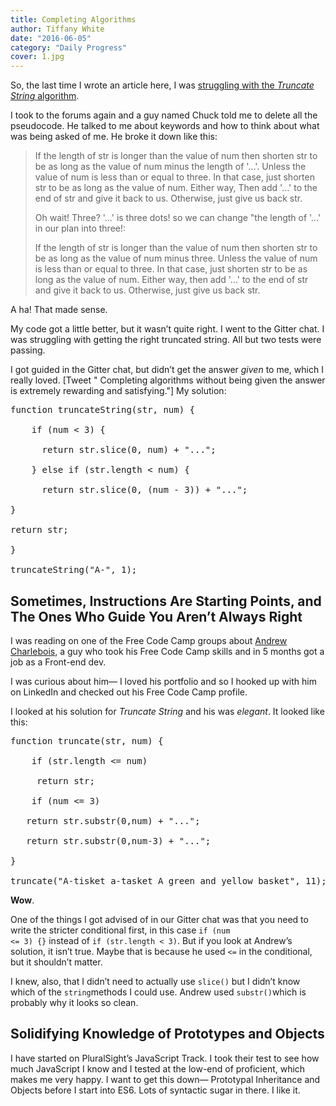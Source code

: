```yaml
---
title: Completing Algorithms
author: Tiffany White
date: "2016-06-05"
category: "Daily Progress"
cover: 1.jpg
---
```



So, the last time I wrote an article here, I was <a href="https://tiffanywhite.dev/algorithms_again/" target="_blank">struggling with the <em>Truncate String</em> algorithm</a>.

I took to the forums again and a guy named Chuck told me to delete all the pseudocode. He talked to me about keywords and how to think about what was being asked of me. He broke it down like this:

<blockquote>If the length of str is longer than the value of num then shorten str to be as long as the value of num minus the length of '...'. Unless the value of num is less than or equal to three. In that case, just shorten str to be as long as the value of num. Either way, Then add '...' to the end of str and give it back to us. Otherwise, just give us back str.

Oh wait! Three? '...' is three dots! so we can change "the length of '...' in our plan into three!:

If the length of str is longer than the value of num then shorten str to be as long as the value of num minus three. Unless the value of num is less than or equal to three. In that case, just shorten str to be as long as the value of num. Either way, then add '...' to the end of str and give it back to us. Otherwise, just give us back str.</blockquote>

A ha! That made sense.

My code got a little better, but it wasn’t quite right. I went to the Gitter chat. I was struggling with getting the right truncated string. All but two tests were passing.

I got guided in the Gitter chat, but didn’t get the answer <em>given</em> to me, which I really loved. [Tweet " Completing algorithms without being given the answer is extremely rewarding and satisfying."]
My solution:


<pre class="lang:js decode:true " >function truncateString(str, num) {

    if (num &lt; 3) {

      return str.slice(0, num) + "...";

    } else if (str.length &lt; num) {

      return str.slice(0, (num - 3)) + "...";

}

return str;

}

truncateString("A-", 1);</pre>



<h2>Sometimes, Instructions Are Starting Points, and The Ones Who Guide You Aren’t Always Right</h2>

I was reading on one of the Free Code Camp groups about <a href="http://andrewchar.github.io/portfolio/#" target="_blank">Andrew Charlebois</a>, a guy who took his Free Code Camp skills and in 5 months got a job as a Front-end dev.

I was curious about him— I loved his portfolio and so I hooked up with him on LinkedIn and checked out his Free Code Camp profile.

I looked at his solution for <em>Truncate String</em> and his was <em>elegant</em>. It looked like this:

<pre class="lang:js decode:true " >
function truncate(str, num) {

    if (str.length &lt;= num)

     return str;

    if (num &lt;= 3)

   return str.substr(0,num) + "...";

   return str.substr(0,num-3) + "...";

}

truncate("A-tisket a-tasket A green and yellow basket", 11);</pre>




<strong>Wow</strong>.

One of the things I got advised of in our Gitter chat was that you need to write the stricter conditional first, in this case <code>if (num <= 3) {}</code> instead of <code>if (str.length < 3)</code>. But if you look at Andrew’s solution, it isn’t true. Maybe that is because he used <code><=</code> in the conditional, but it shouldn’t matter.

I knew, also, that I didn’t need to actually use <code>slice()</code> but I didn’t know which of the <code>string</code>methods I could use. Andrew used <code>substr()</code>which is probably why it looks so clean.


<h2>Solidifying Knowledge of Prototypes and Objects</h2>


I have started on PluralSight’s JavaScript Track. I took their test to see how much JavaScript I know and I tested at the low-end of proficient, which makes me very happy. I want to get this down— Prototypal Inheritance and Objects before I start into ES6. Lots of syntactic sugar in there. I like it.
